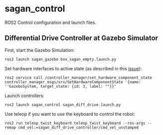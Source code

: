 # sagan_control

ROS2 Control configuration and launch files.

## Differential Drive Controller at Gazebo Simulator

First, start the Gazebo Simulation:
```
ros2 launch sagan_gazebo box_sagan_empty.launch.py
```

Set hardware interfaces to active state (as described in this [issue](https://github.com/ros-controls/gazebo_ros2_control/issues/131)):
```
ros2 service call /controller_manager/set_hardware_component_state controller_manager_msgs/srv/SetHardwareComponentState '{name: ''GazeboSystem, target_state: {id: 3, label: ""}}'
```

Launch controllers:
```
ros2 launch sagan_control sagan_diff_drive.launch.py
```

Use teleop if you want to use the keyboard to control the robot:
```
ros2 run teleop_twist_keyboard teleop_twist_keyboard --ros-args --remap cmd_vel:=sagan_diff_drive_controller/cmd_vel_unstamped
```